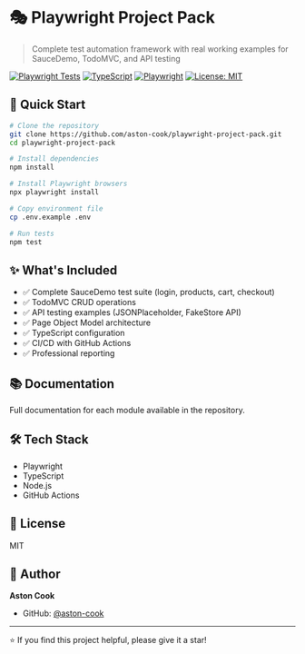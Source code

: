# 🎭 Playwright Project Pack

> Complete test automation framework with real working examples for SauceDemo, TodoMVC, and API testing

[![Playwright Tests](https://github.com/aston-cook/playwright-project-pack/actions/workflows/playwright.yml/badge.svg)](https://github.com/aston-cook/playwright-project-pack/actions)
[![TypeScript](https://img.shields.io/badge/TypeScript-5.0-blue.svg)](https://www.typescriptlang.org/)
[![Playwright](https://img.shields.io/badge/Playwright-1.40-green.svg)](https://playwright.dev/)
[![License: MIT](https://img.shields.io/badge/License-MIT-yellow.svg)](https://opensource.org/licenses/MIT)

## 🚀 Quick Start
```bash
# Clone the repository
git clone https://github.com/aston-cook/playwright-project-pack.git
cd playwright-project-pack

# Install dependencies
npm install

# Install Playwright browsers
npx playwright install

# Copy environment file
cp .env.example .env

# Run tests
npm test
```

## ✨ What's Included

- ✅ Complete SauceDemo test suite (login, products, cart, checkout)
- ✅ TodoMVC CRUD operations
- ✅ API testing examples (JSONPlaceholder, FakeStore API)
- ✅ Page Object Model architecture
- ✅ TypeScript configuration
- ✅ CI/CD with GitHub Actions
- ✅ Professional reporting

## 📚 Documentation

Full documentation for each module available in the repository.

## 🛠️ Tech Stack

- Playwright
- TypeScript
- Node.js
- GitHub Actions

## 📝 License

MIT

## 👤 Author

**Aston Cook**
- GitHub: [@aston-cook](https://github.com/aston-cook)

---

⭐ If you find this project helpful, please give it a star!